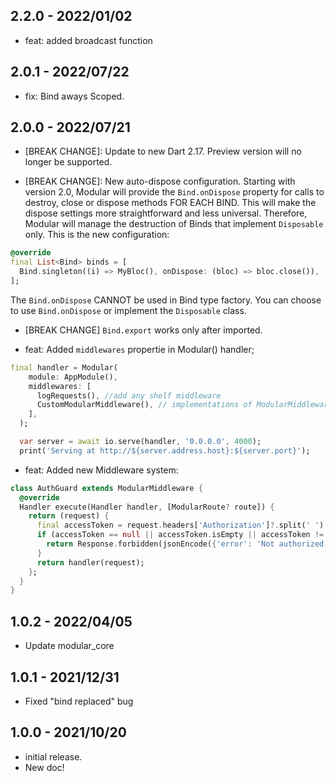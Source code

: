 ## 2.2.0 - 2022/01/02
- feat: added broadcast function

## 2.0.1 - 2022/07/22
- fix: Bind aways Scoped.

## 2.0.0 - 2022/07/21

- [BREAK CHANGE]: Update to new Dart 2.17.
Preview version will no longer be supported.

- [BREAK CHANGE]: New auto-dispose configuration.
Starting with version 2.0, Modular will provide the `Bind.onDispose` property for calls to destroy, close or dispose methods FOR EACH BIND. This will make the dispose settings more straightforward and less universal. Therefore, Modular will manage the destruction of Binds that implement `Disposable` only. This is the new configuration:
```dart
@override
final List<Bind> binds = [
  Bind.singleton((i) => MyBloc(), onDispose: (bloc) => bloc.close()),
];
```
The `Bind.onDispose` CANNOT be used in Bind type factory.
You can choose to use `Bind.onDispose` or implement the `Disposable` class.

- [BREAK CHANGE] `Bind.export` works only after imported.

- feat: Added `middlewares` propertie in Modular() handler;

```dart
final handler = Modular(
    module: AppModule(),
    middlewares: [
      logRequests(), //add any shelf middleware
      CustomModularMiddleware(), // implementations of ModularMiddleware
    ],
  );

  var server = await io.serve(handler, '0.0.0.0', 4000);
  print('Serving at http://${server.address.host}:${server.port}');
```

- feat: Added new Middleware system:
```dart
class AuthGuard extends ModularMiddleware {
  @override
  Handler execute(Handler handler, [ModularRoute? route]) {
    return (request) {
      final accessToken = request.headers['Authorization']?.split(' ').last;
      if (accessToken == null || accessToken.isEmpty || accessToken != '1234') {
        return Response.forbidden(jsonEncode({'error': 'Not authorized'}));
      }
      return handler(request);
    };
  }
}
```


## 1.0.2 - 2022/04/05

* Update modular_core

## 1.0.1 - 2021/12/31

* Fixed "bind replaced" bug

## 1.0.0 - 2021/10/20

* initial release.
* New doc!
